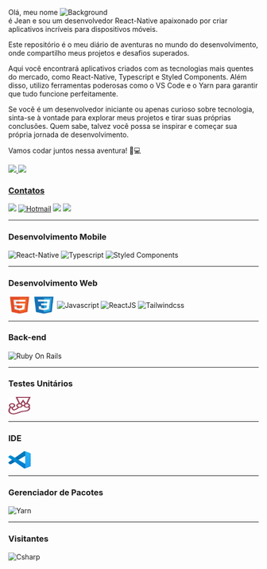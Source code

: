 <!-- <img src="https://raw.githubusercontent.com/MicaelliMedeiros/micaellimedeiros/master/image/computer-illustration.png" min-width="400px" max-width="400px" width="400px" align="right" alt="Background"> -->

<!-- <img min-width="400px" max-width="400px" width="400px" align="right" alt="Background"    src="https://res.cloudinary.com/hy4kyit2a/f_auto,fl_lossy,q_70/learn/trails/force_com_dev_beginner/39ed2e90cae0e0428a8ea1a110425370_icon.png"> -->

<!-- <img  min-width="400px" max-width="400px" width="400px" align="right" alt="Background" 
     src="https://www.ftxinfotech.com/wp-content/uploads/2020/06/hire-mobile-app-developer.png"> -->

<!-- <img  min-width="400px" max-width="400px" width="400px" align="right" alt="Background" 
     src="https://www.redhat.com/cms/managed-files/dev-studio-vector-graphic-500x415.png"> -->

<img  min-width="400px" max-width="400px" width="400px" align="right" alt="Background" 
     src="https://origamistudios.us/wp-content/uploads/2018/10/hire-iOS-developer.svg">

<p align="left"> 
     
Olá, meu nome é Jean e sou um desenvolvedor React-Native apaixonado por criar aplicativos incríveis para dispositivos móveis.

Este repositório é o meu diário de aventuras no mundo do desenvolvimento, onde compartilho meus projetos e desafios superados.

Aqui você encontrará aplicativos criados com as tecnologias mais quentes do mercado, como React-Native, Typescript e Styled Components. Além disso, utilizo ferramentas poderosas como o VS Code e o Yarn para garantir que tudo funcione perfeitamente.

Se você é um desenvolvedor iniciante ou apenas curioso sobre tecnologia, sinta-se à vontade para explorar meus projetos e tirar suas próprias conclusões. Quem sabe, talvez você possa se inspirar e começar sua própria jornada de desenvolvimento.

Vamos codar juntos nessa aventura! 🚀💻
 
</p>

<!-- Painel de Trabalhos -->

<div>
  
  <a href="https://github.com/jeansilvany">
    
<p float="left">
         <img src="https://github-readme-stats.vercel.app/api?username=jeansilvany&show_icons=true&theme=dracula&include_all_commits=true&count_private=true&border_radius"/> 
         <img src="https://github-readme-stats.vercel.app/api/top-langs/?username=jeansilvany&layout=compact&langs_count=7&theme=dracula&border_radius"/>  
</p>
      
</div>

<!-- Contatos -->

  <h3> Contatos </h3>

 <p align="left">
 
  <a href="https://www.linkedin.com/in/jeansilvany/" alt="Linkedin">
        <img src="https://img.shields.io/badge/-Linkedin-0e76a8?style=flat-square&logo=Linkedin&logoColor=white&link=" /></a>
  
   <a href="mailto:jeansilvany@hotmail.com" alt="Hotmail">
        <img alt="Hotmail" src="https://img.shields.io/badge/-Hotmail-0078D4?style=flat-square&logo=microsoft-outlook&logoColor=white" /></a>

  <a href="https://api.whatsapp.com/send?phone=5571996793069&text=Seja%20cordial." alt="WhatsApp">
        <img src="https://img.shields.io/badge/-WhatsApp-25d366?style=flat-square&labelColor=25d366&logo=whatsapp&logoColor=white&link="/></a>

<!--   <a href="https://www.facebook.com/jeansilvany" alt="Facebook">
        <img src="https://img.shields.io/badge/-Facebook-3b5998?style=flat-square&labelColor=3b5998&logo=facebook&logoColor=white&link="/></a> -->

  <a href="https://www.instagram.com/jeansilvany93/" alt="Instagram">
        <img src="https://img.shields.io/badge/-Instagram-DF0174?style=flat-square&labelColor=DF0174&logo=instagram&logoColor=white&link="/></a>
</p>  
      <hr>

<!-- Tecnologias -->

<div style="display: inline_block">
  
   <h3> Desenvolvimento Mobile </h3>

 <img align="center" title='React-Native' alt="React-Native" height="35" width="45" src="https://cdn.jsdelivr.net/gh/devicons/devicon/icons/react/react-original.svg" />
  
 <img align="center" title='Typescript' alt="Typescript" height="35" width="45" src="https://cdn.jsdelivr.net/gh/devicons/devicon/icons/typescript/typescript-original.svg" />
  
 <img align="center" title='Styled Components' alt="Styled Components" height="35" width="45" src="https://miro.medium.com/max/480/1*Iohnw2aOQ5EBghVoqKA7VA.png" />
     
    
  <hr>
  

 <h3> Desenvolvimento Web </h3>

 <img align="center" title='HTML5' alt="HTM5L" height="35" width="45" src="https://raw.githubusercontent.com/devicons/devicon/master/icons/html5/html5-original.svg">

 <img align="center" title='CSS3' alt="CSS3" height="35" width="45" src="https://raw.githubusercontent.com/devicons/devicon/master/icons/css3/css3-original.svg">
  
 <img align="center" title='Javascript' alt="Javascript" height="35" width="45" src="https://cdn.jsdelivr.net/gh/devicons/devicon/icons/javascript/javascript-original.svg" />
  
 <img align="center" title='ReactJS' alt="ReactJS" height="35" width="45" src="https://cdn.jsdelivr.net/gh/devicons/devicon/icons/react/react-original.svg" />

 <img align="center" title='Tailwindcss' alt="Tailwindcss" height="35" width="45" src="https://cdn.jsdelivr.net/gh/devicons/devicon/icons/tailwindcss/tailwindcss-plain.svg" />

 <hr>
  
   <h3> Back-end </h3>

 <img align="center" title='Ruby On Rails' alt="Ruby On Rails" height="35" width="45" src="https://cdn.jsdelivr.net/gh/devicons/devicon/icons/rails/rails-plain-wordmark.svg" />
   
 <hr>
     
  <h3> Testes Unitários </h3>
     
 <img align="center" title='Jest' alt="Jest" height="35" width="45" src="https://raw.githubusercontent.com/devicons/devicon/1119b9f84c0290e0f0b38982099a2bd027a48bf1/icons/jest/jest-plain.svg" />
    
    
  <hr>

  <h3> IDE </h3>
  
  <img align="center" title='VS Code' alt="VS Code" height="35" width="45" src="https://raw.githubusercontent.com/devicons/devicon/9f4f5cdb393299a81125eb5127929ea7bfe42889/icons/vscode/vscode-original.svg" />

  <hr>
  
   <h3> Gerenciador de Pacotes </h3>

 <img align="center" title='Yarn' alt="Yarn" height="35" width="45" src="https://cdn.jsdelivr.net/gh/devicons/devicon/icons/yarn/yarn-original.svg" />

  <hr>

 <!-- Contador de visitas -->

 <h3> Visitantes </h3>

 <div>

<img align="center" alt="Csharp" height="30" width="150" src="https://komarev.com/ghpvc/?username=jeansilvany&color=green" alt="jeansilvany" /> <br>

 </div>
